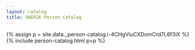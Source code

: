 ```yaml
---
layout: catalog
title: SWERIK Person Catalog
---
```

{% assign p = site.data._person-catalog.i-4CHgViuCXDomCrd7L6f3iX %}
{% include person-catalog.html p=p %}

